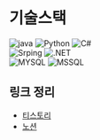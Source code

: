 
# 기술스택
<p>
  <img alt="java" src="https://img.shields.io/badge/Java-007396?style=flat-square&logo=Java&logoColor=white" />
  <img alt="Python" src="https://img.shields.io/badge/Python-3776AB?style=flat-square&logo=Python&logoColor=white">
  <img alt="C#" src="https://img.shields.io/badge/C Sharp-239120?style=flat-square&logo=C Sharp&logoColor=white">
<!--   <img alt="javascript" src="https://img.shields.io/badge/Javascript-F7DF1E?style=flat-square&logo=Javascript&logoColor=black" /> -->
  <br>
  <img alt="Srping" src="https://img.shields.io/badge/Spring-6DB33F?style=flat-square&logo=Spring&logoColor=white" />
  <img alt=".NET" src="https://img.shields.io/badge/.NET-512BD4?style=flat-square&logo=.NET&logoColor=white">
  <br>
  <img alt="MYSQL" src="https://img.shields.io/badge/Mysql-4479A1?style=flat-square&logo=Mysql&logoColor=white" />
  <img alt="MSSQL" src="https://img.shields.io/badge/MSSQL-CC2927?style=flat-square&logo=Microsoft SQL Server&logoColor=white" />
</p>
 

<!-- # 프로그래머스 이력서 -->
<!-- https://career.programmers.co.kr/pr/kkjim1324_8063 -->

## 링크 정리
- [티스토리](https://jiwon0813.tistory.com/)
- [노션](https://woolen-expert-af5.notion.site/Backend-Developer-ad18ebb0b83b41799f6db4f50ef41899)
